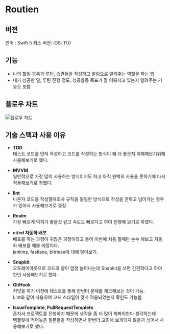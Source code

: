 # Routien

## 버전
언어 : Swift 5
최소 버전: iOS: 11.0

## 기능
- 나의 할일 목록과 루틴, 습관들을 작성하고 알림으로 알려주는 역할을 하는 앱
- 내가 성공한 일, 루틴 진행 정도, 성공률등 목표가 잘 이뤄지고 있는지 알려주는 기능도 포함

## 플로우 차트
![플로우 차트](https://user-images.githubusercontent.com/71269216/211303770-57574961-f0ea-40c5-ac84-8aa4378161f5.png)

## 기술 스택과 사용 이유
- __TDD__    
테스트 코드를 먼저 작성하고 코드를 작성하는 방식이 왜 더 좋은지 이해해보기위해 사용해보기로 했다.     

- __MVVM__    
일반적으로 가장 많이 사용하는 방식이기도 하고 아직 완벽히 사용을 못하기에 다시 적용해보기로 정했다.    

- __lint__    
나혼자 코드를 작성할때조차 규칙을 동일한 방식으로 작성을 안하고 넘어가는 경우가 있어서 사용해보기로 결정.    

- __Realm__    
가장 빠르게 익히기 좋을것 같고 속도도 빠르다고 하여 진행해 보기로 하였다.     

- __ci/cd 자동화 배포__     
배포를 하는 과정이 귀찮은 과정이라고 들어 이번에 처음 할때만 손수 해보고 자동화 배포를 해볼 예정이다.    
jenkins, fastlane, bitriese에 대해 알아보기.    

- __Snapkit__     
오토레이아웃으로 코드의 양이 엄청 늘어나는데 Snapkit을 쓰면 간편하다고 하여 한번 사용해보기로 했다.    

- __GitHook__    
커밋을 하기 이전에 테스트를 통해 한번더 문제를 체크해보는 것이 가능.     
Lint와 같이 사용하여 코드 스타일이 맞게 적용되었는지 확인도 가능함.    

- __IssueTemplete, PullRequestTemplete__   
혼자서 프로젝트를 진행하기 때문에 생각을 좀 더 많이 해봐야한다 생각하는데     
템플릿에 적어놓은 질문들을 작성하면서 한번더 고민해 보게되지 않을까 싶어서 사용해보기로 했다.    
